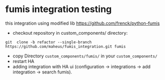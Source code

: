 # fumis integration testing  
this integration using modified lib https://github.com/frenck/python-fumis

- checkout repository in custom_components/ directory:

```git  clone -b refactor --single-branch  https://github.com/maheus/fumis_integration.git fumis```

- copy Directory `custom_components/fumis/` in your `custom_components/`
- restart HA
- adding integration with HA ui (configuration -> integrations -> add integration -> search fumis).

